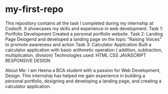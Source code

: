 
# my-first-repo
This repository contains all the task I completed during my internship at Codsoft. It showcases my skills and experience in web development.
Task 1: Portfolio Development
Created a personal portfolio website.
Task 2: Landing Page 
Desigend and developed a landing page on the topic "Raising Voices" to promote awareness and action
Task 3: Calculator Application 
Built a calculator application with basic arithmetic operation ( addition, subtraction, multiplication, division)
Technologies used: 
HTML
CSS
JAVASCRIPT
RESPONSIVE DESIGN 

About Me:
I am Heena a BCA student with a passion for Web Development, Design. This internship has helped me gain experience in building a personal portfolio, designing and developing a landing page, and creating a calculator application. 
